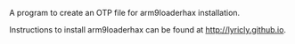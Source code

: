 A program to create an OTP file for arm9loaderhax installation.

Instructions to install arm9loaderhax can be found at http://lyricly.github.io.